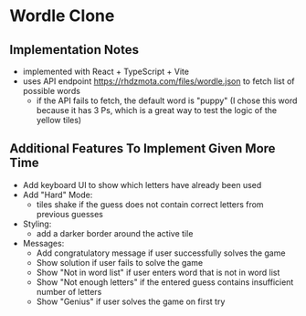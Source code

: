 # Wordle Clone

## Implementation Notes
- implemented with React + TypeScript + Vite
- uses API endpoint https://rhdzmota.com/files/wordle.json to fetch list of possible words
  - if the API fails to fetch, the default word is "puppy" (I chose this word because it has 3 Ps, which is a great way to test the logic of the yellow tiles)


## Additional Features To Implement Given More Time
- Add keyboard UI to show which letters have already been used
- Add "Hard" Mode:
    - tiles shake if the guess does not contain correct letters from previous guesses
- Styling:
    - add a darker border around the active tile
- Messages:
    - Add congratulatory message if user successfully solves the game
    - Show solution if user fails to solve the game
    - Show "Not in word list" if user enters word that is not in word list
    - Show "Not enough letters" if the entered guess contains insufficient number of letters
    - Show "Genius" if user solves the game on first try

